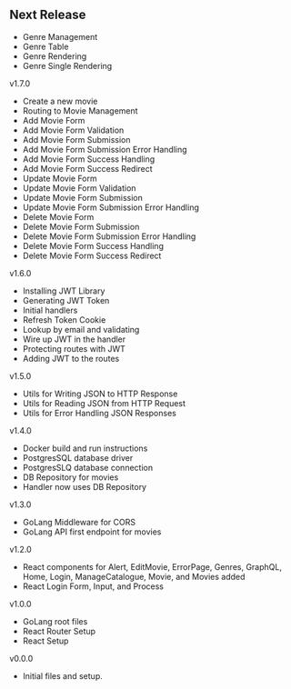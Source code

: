 Next Release
-
* Genre Management
* Genre Table
* Genre Rendering
* Genre Single Rendering

v1.7.0
* Create a new movie
* Routing to Movie Management
* Add Movie Form
* Add Movie Form Validation
* Add Movie Form Submission
* Add Movie Form Submission Error Handling
* Add Movie Form Success Handling
* Add Movie Form Success Redirect
* Update Movie Form
* Update Movie Form Validation
* Update Movie Form Submission
* Update Movie Form Submission Error Handling
* Delete Movie Form
* Delete Movie Form Submission
* Delete Movie Form Submission Error Handling
* Delete Movie Form Success Handling
* Delete Movie Form Success Redirect

v1.6.0
* Installing JWT Library
* Generating JWT Token
* Initial handlers
* Refresh Token Cookie
* Lookup by email and validating
* Wire up JWT in the handler
* Protecting routes with JWT
* Adding JWT to the routes


v1.5.0

* Utils for Writing JSON to HTTP Response
* Utils for Reading JSON from HTTP Request
* Utils for Error Handling JSON Responses

v1.4.0

* Docker build and run instructions
* PostgresSQL database driver
* PostgresSLQ database connection
* DB Repository for movies
* Handler now uses DB Repository

v1.3.0

* GoLang Middleware for CORS
* GoLang API first endpoint for movies

v1.2.0

* React components for Alert, EditMovie, ErrorPage, Genres, GraphQL, Home, Login, ManageCatalogue, Movie, and Movies
  added
* React Login Form, Input, and Process

v1.0.0

* GoLang root files
* React Router Setup
* React Setup

v0.0.0

* Initial files and setup.